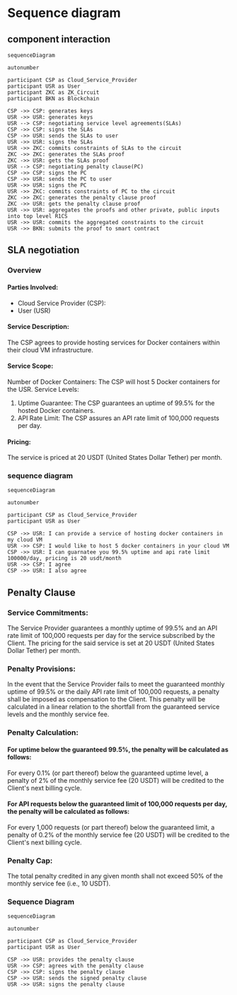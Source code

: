 # Sequence diagram

## component interaction

```mermaid
sequenceDiagram

autonumber

participant CSP as Cloud_Service_Provider
participant USR as User
participant ZKC as ZK_Circuit
participant BKN as Blockchain

CSP ->> CSP: generates keys
USR ->> USR: generates keys
USR --> CSP: negotiating service level agreements(SLAs)
CSP ->> CSP: signs the SLAs
CSP ->> USR: sends the SLAs to user
USR ->> USR: signs the SLAs
USR ->> ZKC: commits constraints of SLAs to the circuit
ZKC ->> ZKC: generates the SLAs proof
ZKC ->> USR: gets the SLAs proof
USR --> CSP: negotiating penalty clause(PC)
CSP ->> CSP: signs the PC
CSP ->> USR: sends the PC to user
USR ->> USR: signs the PC
USR ->> ZKC: commits constraints of PC to the circuit
ZKC ->> ZKC: generates the penalty clause proof
ZKC ->> USR: gets the penalty clause proof
USR ->> USR: aggregates the proofs and other private, public inputs into top level R1CS
USR ->> USR: commits the aggregated constraints to the circuit
USR ->> BKN: submits the proof to smart contract

```

## SLA negotiation

### Overview

#### Parties Involved:

- Cloud Service Provider (CSP):
- User (USR)

#### Service Description:

The CSP agrees to provide hosting services for Docker containers within their cloud VM infrastructure.

#### Service Scope:

Number of Docker Containers: The CSP will host 5 Docker containers for the USR.
Service Levels:

1. Uptime Guarantee: The CSP guarantees an uptime of 99.5% for the hosted Docker containers.
2. API Rate Limit: The CSP assures an API rate limit of 100,000 requests per day.

#### Pricing:

The service is priced at 20 USDT (United States Dollar Tether) per month.

### sequence diagram

```mermaid
sequenceDiagram

autonumber

participant CSP as Cloud_Service_Provider
participant USR as User

CSP ->> USR: I can provide a service of hosting docker containers in my cloud VM
USR ->> CSP: I would like to host 5 docker containers in your cloud VM
CSP ->> USR: I can guarnatee you 99.5% uptime and api rate limit 100000/day, pricing is 20 usdt/month
USR ->> CSP: I agree
CSP ->> USR: I also agree
```

## Penalty Clause

### Service Commitments:

The Service Provider guarantees a monthly uptime of 99.5% and an API rate limit of 100,000 requests per day for the service subscribed by the Client. The pricing for the said service is set at 20 USDT (United States Dollar Tether) per month.

### Penalty Provisions:

In the event that the Service Provider fails to meet the guaranteed monthly uptime of 99.5% or the daily API rate limit of 100,000 requests, a penalty shall be imposed as compensation to the Client. This penalty will be calculated in a linear relation to the shortfall from the guaranteed service levels and the monthly service fee.

### Penalty Calculation:

#### For uptime below the guaranteed 99.5%, the penalty will be calculated as follows:

For every 0.1% (or part thereof) below the guaranteed uptime level, a penalty of 2% of the monthly service fee (20 USDT) will be credited to the Client's next billing cycle.

#### For API requests below the guaranteed limit of 100,000 requests per day, the penalty will be calculated as follows:

For every 1,000 requests (or part thereof) below the guaranteed limit, a penalty of 0.2% of the monthly service fee (20 USDT) will be credited to the Client's next billing cycle.

### Penalty Cap:

The total penalty credited in any given month shall not exceed 50% of the monthly service fee (i.e., 10 USDT).

### Sequence Diagram

```mermaid
sequenceDiagram

autonumber

participant CSP as Cloud_Service_Provider
participant USR as User

CSP ->> USR: provides the penalty clause
USR ->> CSP: agrees with the penalty clause
CSP ->> CSP: signs the penalty clause
CSP ->> USR: sends the signed penalty clause
USR ->> USR: signs the penalty clause

```
